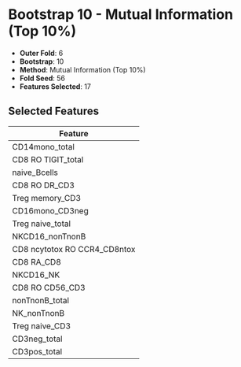 # Bootstrap 10 - Mutual Information (Top 10%)

- **Outer Fold**: 6
- **Bootstrap**: 10
- **Method**: Mutual Information (Top 10%)
- **Fold Seed**: 56
- **Features Selected**: 17

## Selected Features

| Feature |
|---------|
| CD14mono_total |
| CD8 RO TIGIT_total |
| naive_Bcells |
| CD8 RO DR_CD3 |
| Treg memory_CD3 |
| CD16mono_CD3neg |
| Treg naive_total |
| NKCD16_nonTnonB |
| CD8 ncytotox RO CCR4_CD8ntox |
| CD8 RA_CD8 |
| NKCD16_NK |
| CD8 RO CD56_CD3 |
| nonTnonB_total |
| NK_nonTnonB |
| Treg naive_CD3 |
| CD3neg_total |
| CD3pos_total |
